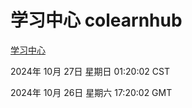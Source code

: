 # 学习中心 colearnhub
[学习中心](http://219.139.197.74:56308/colearnhub/)

2024年 10月 27日 星期日 01:20:02 CST

2024年 10月 26日 星期六 17:20:02 GMT
